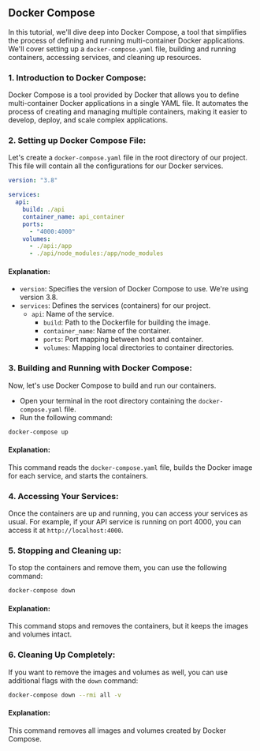 ## Docker Compose

In this tutorial, we'll dive deep into Docker Compose, a tool that simplifies the process of defining and running multi-container Docker applications. We'll cover setting up a `docker-compose.yaml` file, building and running containers, accessing services, and cleaning up resources.

### 1. Introduction to Docker Compose:

Docker Compose is a tool provided by Docker that allows you to define multi-container Docker applications in a single YAML file. It automates the process of creating and managing multiple containers, making it easier to develop, deploy, and scale complex applications.

### 2. Setting up Docker Compose File:

Let's create a `docker-compose.yaml` file in the root directory of our project. This file will contain all the configurations for our Docker services.

```yaml
version: "3.8"

services:
  api:
    build: ./api
    container_name: api_container
    ports:
      - "4000:4000"
    volumes:
      - ./api:/app
      - ./api/node_modules:/app/node_modules
```

#### Explanation:

- `version`: Specifies the version of Docker Compose to use. We're using version 3.8.
- `services`: Defines the services (containers) for our project.
  - `api`: Name of the service.
    - `build`: Path to the Dockerfile for building the image.
    - `container_name`: Name of the container.
    - `ports`: Port mapping between host and container.
    - `volumes`: Mapping local directories to container directories.

### 3. Building and Running with Docker Compose:

Now, let's use Docker Compose to build and run our containers.

- Open your terminal in the root directory containing the `docker-compose.yaml` file.
- Run the following command:

```bash
docker-compose up
```

#### Explanation:

This command reads the `docker-compose.yaml` file, builds the Docker image for each service, and starts the containers.

### 4. Accessing Your Services:

Once the containers are up and running, you can access your services as usual. For example, if your API service is running on port 4000, you can access it at `http://localhost:4000`.

### 5. Stopping and Cleaning up:

To stop the containers and remove them, you can use the following command:

```bash
docker-compose down
```

#### Explanation:

This command stops and removes the containers, but it keeps the images and volumes intact.

### 6. Cleaning Up Completely:

If you want to remove the images and volumes as well, you can use additional flags with the `down` command:

```bash
docker-compose down --rmi all -v
```

#### Explanation:

This command removes all images and volumes created by Docker Compose.

